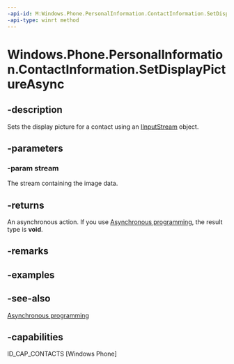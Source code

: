 ```yaml
---
-api-id: M:Windows.Phone.PersonalInformation.ContactInformation.SetDisplayPictureAsync(Windows.Storage.Streams.IInputStream)
-api-type: winrt method
---
```


<!-- Method syntax
public Windows.Foundation.IAsyncAction SetDisplayPictureAsync(Windows.Storage.Streams.IInputStream stream)
-->

# Windows.Phone.PersonalInformation.ContactInformation.SetDisplayPictureAsync

## -description
Sets the display picture for a contact using an [IInputStream](https://docs.microsoft.com/previous-versions//hh438387(v=vs.85)) object.

## -parameters
### -param stream
The stream containing the image data.

## -returns
An asynchronous action. If you use [Asynchronous programming](https://docs.microsoft.com/windows/uwp/threading-async/asynchronous-programming-universal-windows-platform-apps), the result type is **void**.

## -remarks

## -examples

## -see-also
[Asynchronous programming](https://docs.microsoft.com/windows/uwp/threading-async/asynchronous-programming-universal-windows-platform-apps)

## -capabilities
ID_CAP_CONTACTS [Windows Phone]
